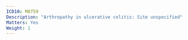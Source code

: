 ```yaml
---
ICD10: M0759
Description: "Arthropathy in ulcerative colitis: Site unspecified"
Matters: Yes
Weight: 1
---
```

